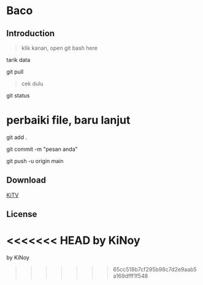 # Baco

## Introduction 

> klik kanan, open git bash here

tarik data

git pull


> cek dulu

git status

# perbaiki file, baru lanjut


git add .

git commit -m "pesan anda"

git push -u origin main




## Download

[KiTV](https://s.id/KiTV_)









## License

<<<<<<< HEAD
by KiNoy
=======
by KiNoy
>>>>>>> 65cc518b7cf295b98c7d2e9aab5a169dfff1f548
